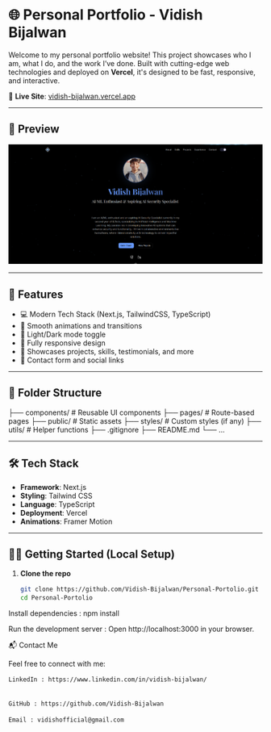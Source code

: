 # 🌐 Personal Portfolio - Vidish Bijalwan

Welcome to my personal portfolio website! This project showcases who I am, what I do, and the work I’ve done. Built with cutting-edge web technologies and deployed on **Vercel**, it's designed to be fast, responsive, and interactive.

🔗 **Live Site**: [vidish-bijalwan.vercel.app](https://vidish-bijalwan.vercel.app/)

---

## 📸 Preview

![Portfolio Preview](public/image.png)

---

## 🚀 Features

- 💻 Modern Tech Stack (Next.js, TailwindCSS, TypeScript)
- 🎨 Smooth animations and transitions
- 🌙 Light/Dark mode toggle
- 📱 Fully responsive design
- 🧠 Showcases projects, skills, testimonials, and more
- 💬 Contact form and social links

---

## 📁 Folder Structure

├── components/ # Reusable UI components ├── pages/ # Route-based pages ├── public/ # Static assets ├── styles/ # Custom styles (if any) ├── utils/ # Helper functions ├── .gitignore ├── README.md └── ...



---

## 🛠️ Tech Stack

- **Framework**: Next.js
- **Styling**: Tailwind CSS
- **Language**: TypeScript
- **Deployment**: Vercel
- **Animations**: Framer Motion

---

## 🧑‍💻 Getting Started (Local Setup)

1. **Clone the repo**
   ```bash
   git clone https://github.com/Vidish-Bijalwan/Personal-Portolio.git
   cd Personal-Portolio


Install dependencies : npm install

Run the development server : Open http://localhost:3000 in your browser.

📬 Contact Me

Feel free to connect with me:

    LinkedIn : https://www.linkedin.com/in/vidish-bijalwan/


    GitHub : https://github.com/Vidish-Bijalwan

    Email : vidishofficial@gmail.com

